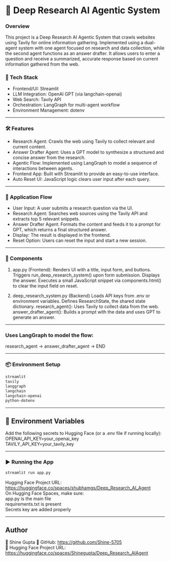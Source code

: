 
# 🧠 Deep Research AI Agentic System
### Overview
This project is a Deep Research AI Agentic System that crawls websites using Tavily for online information gathering. Implemented using a dual-agent system with one agent focused on research and data collection, while the second agent functions as an answer drafter. It allows users to enter a question and receive a summarized, accurate response based on current information gathered from the web.

### 🔧 Tech Stack
- Frontend/UI: Streamlit
- LLM Integration: OpenAI GPT (via langchain-openai)
- Web Search: Tavily API
- Orchestration: LangGraph for multi-agent workflow
- Environment Management: dotenv

---

### 🛠️ Features
- Research Agent: Crawls the web using Tavily to collect relevant and current content.
- Answer Drafter Agent: Uses a GPT model to synthesize a structured and concise answer from the research.
- Agentic Flow: Implemented using LangGraph to model a sequence of interactions between agents.
- Frontend App: Built with Streamlit to provide an easy-to-use interface.
- Auto Reset UI: JavaScript logic clears user input after each query.

---

### 🔁 Application Flow
- User Input: A user submits a research question via the UI.
- Research Agent: Searches web sources using the Tavily API and extracts top 5 relevant snippets.
- Answer Drafter Agent: Formats the content and feeds it to a prompt for GPT, which returns a final structured answer.
- Display: The result is displayed in the frontend.
- Reset Option: Users can reset the input and start a new session.

---

### 🧩 Components
1. app.py (Frontend): 
Renders UI with a title, input form, and buttons.
Triggers run_deep_research_system() upon form submission.
Displays the answer.
Executes a small JavaScript snippet via components.html() to clear the input field on reset.

2. deep_research_system.py (Backend)
Loads API keys from .env or environment variables.
Defines ResearchState, the shared state dictionary.
research_agent(): Uses Tavily to collect data from the web.
answer_drafter_agent(): Builds a prompt with the data and uses GPT to generate an answer.

---

### Uses LangGraph to model the flow:
research_agent → answer_drafter_agent → END

---

### 📦 Environment Setup
```bash
streamlit   
tavily
langgraph
langchain
langchain-openai
python-dotenv
```

---

## 🔐 Environment Variables
Add the following secrets to Hugging Face (or a .env file if running locally):   
OPENAI_API_KEY=your_openai_key   
TAVILY_API_KEY=your_tavily_key   

---

### ▶️ Running the App
```bash
streamlit run app.py
```
Hugging Face Project URL: https://huggingface.co/spaces/shubhamgs/Deep_Research_AI_Agent   
On Hugging Face Spaces, make sure:   
app.py is the main file   
requirements.txt is present   
Secrets key are added properly   

---

## **Author** 
👤 Shine Gupta
🔗 GitHub: https://github.com/Shine-5705  
🔗 Hugging Face Project URL: https://huggingface.co/spaces/Shinegupta/Deep_Research_AIAgent